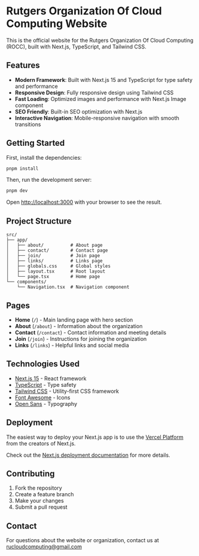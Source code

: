 # Rutgers Organization Of Cloud Computing Website

This is the official website for the Rutgers Organization Of Cloud Computing (ROCC), built with Next.js, TypeScript, and Tailwind CSS.

## Features

- **Modern Framework**: Built with Next.js 15 and TypeScript for type safety and performance
- **Responsive Design**: Fully responsive design using Tailwind CSS
- **Fast Loading**: Optimized images and performance with Next.js Image component
- **SEO Friendly**: Built-in SEO optimization with Next.js
- **Interactive Navigation**: Mobile-responsive navigation with smooth transitions

## Getting Started

First, install the dependencies:

```bash
pnpm install
```

Then, run the development server:

```bash
pnpm dev
```

Open [http://localhost:3000](http://localhost:3000) with your browser to see the result.

## Project Structure

```
src/
├── app/
│   ├── about/          # About page
│   ├── contact/        # Contact page
│   ├── join/           # Join page
│   ├── links/          # Links page
│   ├── globals.css     # Global styles
│   ├── layout.tsx      # Root layout
│   └── page.tsx        # Home page
└── components/
    └── Navigation.tsx  # Navigation component
```

## Pages

- **Home** (`/`) - Main landing page with hero section
- **About** (`/about`) - Information about the organization
- **Contact** (`/contact`) - Contact information and meeting details
- **Join** (`/join`) - Instructions for joining the organization
- **Links** (`/links`) - Helpful links and social media

## Technologies Used

- [Next.js 15](https://nextjs.org/) - React framework
- [TypeScript](https://www.typescriptlang.org/) - Type safety
- [Tailwind CSS](https://tailwindcss.com/) - Utility-first CSS framework
- [Font Awesome](https://fontawesome.com/) - Icons
- [Open Sans](https://fonts.google.com/specimen/Open+Sans) - Typography

## Deployment

The easiest way to deploy your Next.js app is to use the [Vercel Platform](https://vercel.com/new?utm_medium=default-template&filter=next.js&utm_source=create-next-app&utm_campaign=create-next-app-readme) from the creators of Next.js.

Check out the [Next.js deployment documentation](https://nextjs.org/docs/deployment) for more details.

## Contributing

1. Fork the repository
2. Create a feature branch
3. Make your changes
4. Submit a pull request

## Contact

For questions about the website or organization, contact us at rucloudcomputing@gmail.com
